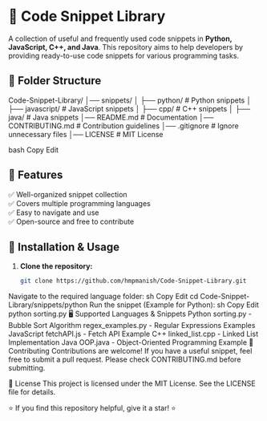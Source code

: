 # 🚀 Code Snippet Library

A collection of useful and frequently used code snippets in **Python, JavaScript, C++, and Java**. This repository aims to help developers by providing ready-to-use code snippets for various programming tasks.

## 📂 Folder Structure
Code-Snippet-Library/ │── snippets/ │ ├── python/ # Python snippets │ ├── javascript/ # JavaScript snippets │ ├── cpp/ # C++ snippets │ ├── java/ # Java snippets │── README.md # Documentation │── CONTRIBUTING.md # Contribution guidelines │── .gitignore # Ignore unnecessary files │── LICENSE # MIT License

bash
Copy
Edit

## 📌 Features
✅ Well-organized snippet collection  
✅ Covers multiple programming languages  
✅ Easy to navigate and use  
✅ Open-source and free to contribute  

## 🔧 Installation & Usage
1. **Clone the repository:**
   ```sh
   git clone https://github.com/hmpmanish/Code-Snippet-Library.git
Navigate to the required language folder:
sh
Copy
Edit
cd Code-Snippet-Library/snippets/python
Run the snippet (Example for Python):
sh
Copy
Edit
python sorting.py
🖥 Supported Languages & Snippets
Python
sorting.py - Bubble Sort Algorithm
regex_examples.py - Regular Expressions Examples
JavaScript
fetchAPI.js - Fetch API Example
C++
linked_list.cpp - Linked List Implementation
Java
OOP.java - Object-Oriented Programming Example
🤝 Contributing
Contributions are welcome! If you have a useful snippet, feel free to submit a pull request. Please check CONTRIBUTING.md before submitting.

📜 License
This project is licensed under the MIT License. See the LICENSE file for details.

⭐ If you find this repository helpful, give it a star! ⭐
